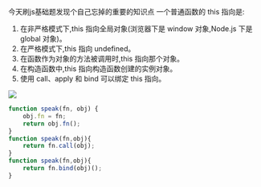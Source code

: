 今天刷js基础题发现个自己忘掉的重要的知识点
一个普通函数的 this 指向是:
1. 在非严格模式下,this 指向全局对象(浏览器下是 window 对象,Node.js 下是 global 对象)。
2. 在严格模式下,this 指向 undefined。
3. 在函数作为对象的方法被调用时,this 指向那个对象。
4. 在构造函数中,this 指向构造函数创建的实例对象。
5. 使用 call、apply 和 bind 可以绑定 this 指向。

![](https://static.meowrain.cn/i/2023/05/17/twp7i6-3.webp)

```js
function speak(fn, obj) {
    obj.fn = fn;
    return obj.fn();
}
function speak(fn,obj){
    return fn.call(obj);
}
function speak(fn,obj){
    return fn.bind(obj)();
}
```
